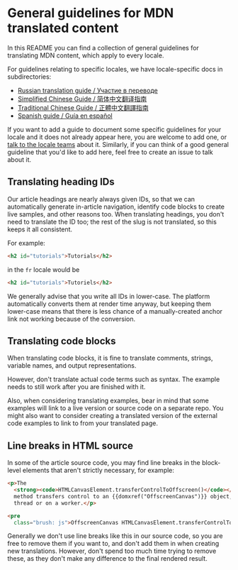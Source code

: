 # General guidelines for MDN translated content

In this README you can find a collection of general guidelines for translating
MDN content, which apply to every locale.

For guidelines relating to specific locales, we have locale-specific docs in
subdirectories:

- [Russian translation guide / Участие в переводе](ru/translation-guide.md)
- [Simplified Chinese Guide / 简体中文翻译指南](zh-cn/translation-guide.md)
- [Traditional Chinese Guide / 正體中文翻譯指南](zh-tw/translation-guide.md)
- [Spanish guide / Guía en español](es/README.md)

If you want to add a guide to document some specific guidelines for your locale
and it does not already appear here, you are welcome to add one, or
[talk to the locale teams](https://github.com/mdn/translated-content/blob/main/PEERS_GUIDELINES.md#review-teams)
about it. Similarly, if you can think of a good general guideline that you'd
like to add here, feel free to create an issue to talk about it.

## Translating heading IDs

Our article headings are nearly always given IDs, so that we can automatically
generate in-article navigation, identify code blocks to create live samples,
and other reasons too. When translating headings, you don't need to translate
the ID too; the rest of the slug is not translated, so this keeps it all
consistent.

For example:

```html
<h2 id="tutorials">Tutorials</h2>
```

in the `fr` locale would be

```html
<h2 id="tutorials">Tutoriels</h2>
```

We generally advise that you write all IDs in lower-case. The platform
automatically converts them at render time anyway, but keeping them lower-case
means that there is less chance of a manually-created anchor link not working
because of the conversion.

## Translating code blocks

When translating code blocks, it is fine to translate comments, strings,
variable names, and output representations.

However, don't translate actual code terms such as syntax. The example needs
to still work after you are finished with it.

Also, when considering translating examples, bear in mind that some examples
will link to a live version or source code on a separate repo. You might also
want to consider creating a translated version of the external code examples
to link to from your translated page.

## Line breaks in HTML source

In some of the article source code, you may find line breaks in the block-level
elements that aren't strictly necessary, for example:

```html
<p>The
  <strong><code>HTMLCanvasElement.transferControlToOffscreen()</code></strong>
  method transfers control to an {{domxref("OffscreenCanvas")}} object, either on the main
  thread or on a worker.</p>

<pre
  class="brush: js">OffscreenCanvas HTMLCanvasElement.transferControlToOffscreen()</pre>
```

Generally we don't use line breaks like this in our source code, so you are
free to remove them if you want to, and don't add them in when creating new
translations. However, don't spend too much time trying to remove these, as
they don't make any difference to the final rendered result.
